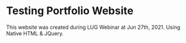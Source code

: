 # Testing Portfolio Website

This website was created during LUG Webinar at Jun 27th, 2021. Using Native HTML & JQuery.